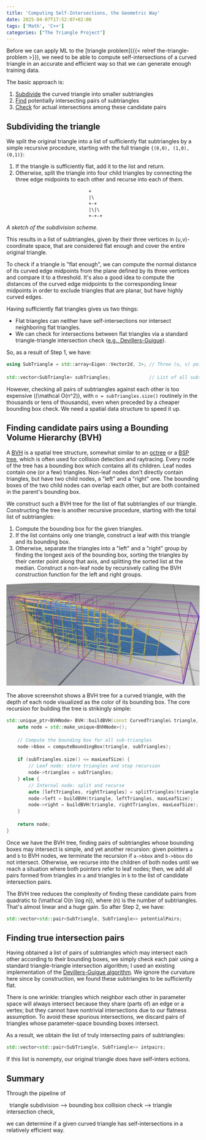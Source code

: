 ```yaml
---
title: 'Computing Self-Intersections, the Geometric Way'
date: 2025-04-07T17:52:07+02:00
tags: ['Math', 'C++']
categories: ["The Triangle Project"]
---
```


Before we can apply ML to the [triangle problem]({{< relref the-triangle-problem >}}), we need to be able to
compute self-intersections of a curved triangle in an accurate and efficient way so that we can generate enough training data.

The basic approach is:
1. [Subdivide](#subdividing-the-triangle) the curved triangle into smaller subtriangles
2. [Find](#finding-candidate-pairs-using-a-bounding-volume-hierarchy-bvh) potentially intersecting pairs of subtriangles
3. [Check](#finding-true-intersection-pairs) for actual intersections among these candidate pairs

## Subdividing the triangle

We split the original triangle into a list of sufficiently flat subtriangles by a simple recursive
procedure, starting with the full triangle ``{(0,0), (1,0), (0,1)}``:

1. If the triangle is sufficiently flat, add it to the list and return.
2. Otherwise, split the triangle into four child triangles by connecting the three edge midpoints to each other
   and recurse into each of them.

<figure style="width:75px; margin-left:auto; margin-right:auto">

```goat
+
|\
+-+
|\|\
+-+-+
```
</figure>

*A sketch of the subdivision scheme.*

This results in a list of subtriangles, given by their three vertices in (u,v)-coordinate space, that are
considered flat enough and cover the entire original triangle.

To check if a triangle is "flat enough", we can compute the normal distance of its curved edge midpoints
from the plane defined by its three vertices and compare it to a threshold. It's also a good idea to compute the
distances of the curved edge midpoints to the corresponding linear midpoints in order to exclude triangles that are
planar, but have highly curved edges.

Having sufficiently flat triangles gives us two things:
- Flat triangles can neither have self-intersections nor intersect neighboring flat triangles.
- We can check for intersections between flat triangles via a standard triangle-triangle intersection check
  ([e.g., Devillers-Guigue](https://raw.githubusercontent.com/erich666/jgt-code/master/Volume_08/Number_1/Guigue2003/tri_tri_intersect.c)).

So, as a result of Step 1, we have:
```C++
using SubTriangle = std::array<Eigen::Vector2d, 3>; // Three (u, v) points

std::vector<SubTriangle> subTriangles;              // List of all subtriangles
```

However, checking all pairs of subtriangles against each other is too expensive (\(\mathcal O(n^2)\), with
``n = subTriangles.size()`` routinely in the thousands or tens of thousands), even when preceded by
a cheaper bounding box check. We need a spatial data structure to speed it up.


## Finding candidate pairs using a Bounding Volume Hierarchy (BVH)

A [BVH](https://en.wikipedia.org/wiki/Bounding_volume_hierarchy) is a spatial tree structure, somewhat similar to an
[octree](https://en.wikipedia.org/wiki/Octree) or a [BSP tree](https://en.wikipedia.org/wiki/Binary_space_partitioning),
which is often used for collision detection and raytracing. Every node of the tree has a bounding box which contains all
its children. Leaf nodes contain one (or a few) triangles. Non-leaf nodes don't directly contain triangles, but have
two child nodes, a "left" and a "right" one. The bounding boxes of the two child nodes can overlap each other, but are
both contained in the parent's bounding box.

We construct such a BVH tree for the list of flat subtriangles of our triangle.
Constructing the tree is another recursive procedure, starting with the total list of subtriangles:
1. Compute the bounding box for the given triangles.
2. If the list contains only one triangle, construct a leaf with this triangle and its bounding box.
3. Otherwise, separate the triangles into a "left" and a "right" group by finding the longest axis of
   the bounding box, sorting the triangles by their center point along that axis, and splitting the sorted list at the median.
   Construct a non-leaf node by recursively calling the BVH construction function for the left and right groups.

![BVH](bvh.png)

The above screenshot shows a BVH tree for a curved triangle, with the depth of each node visualized as the color
of its bounding box. The core recursion for building the tree is strikingly simple:

```C++
std::unique_ptr<BVHNode> BVH::buildBVH(const CurvedTriangle& triangle, const std::vector<SubTriangle>& subTriangles, size_t maxLeafSize) {
    auto node = std::make_unique<BVHNode>();

    // Compute the bounding box for all sub-triangles
    node->bbox = computeBoundingBox(triangle, subTriangles);

    if (subTriangles.size() <= maxLeafSize) {
        // Leaf node: store triangles and stop recursion
        node->triangles = subTriangles;
    } else {
        // Internal node: split and recurse
        auto [leftTriangles, rightTriangles] = splitTriangles(triangle, subTriangles, node->bbox);
        node->left = buildBVH(triangle, leftTriangles, maxLeafSize);
        node->right = buildBVH(triangle, rightTriangles, maxLeafSize);
    }

    return node;
}
```

Once we have the BVH tree, finding pairs of subtriangles whose bounding boxes may intersect is simple, and yet another recursion:
given pointers ``a`` and ``b`` to BVH nodes, we terminate the recursion if ``a->bbox`` and ``b->bbox`` do not
intersect. Otherwise, we recurse into the children of both nodes until we reach a situation where both pointers
refer to leaf nodes; then, we add all pairs formed from triangles in ``a`` and triangles in ``b`` to the list of
candidate intersection pairs.

The BVH tree reduces the complexity of finding these candidate pairs from quadratic to \(\mathcal O(n \log n)\),
where \(n\) is the number of subtriangles. That's almost linear and a huge gain. So after Step 2, we have:

```C++
std::vector<std::pair<SubTriangle, SubTriangle>> potentialPairs;
```

## Finding true intersection pairs

Having obtained a list of pairs of subtriangles which may intersect each other according to their bounding boxes, we simply check
each pair using a standard triangle-triangle intersection algorithm; I used an existing implementation of the
[Devillers-Guigue algorithm](https://raw.githubusercontent.com/erich666/jgt-code/master/Volume_08/Number_1/Guigue2003/tri_tri_intersect.c).
We ignore the curvature here since by construction, we found these subtriangles to be sufficiently flat.

There is one wrinkle: triangles which neighbor each other in parameter space will always intersect because they share (parts of)
an edge or a vertex; but they cannot have nontrivial intersections due to our flatness assumption.
To avoid these spurious intersections, we discard pairs of triangles whose parameter-space bounding boxes intersect.

As a result, we obtain the list of truly intersecting pairs of subtriangles:

```C++
std::vector<std::pair<SubTriangle, SubTriangle>> intpairs;
```

If this list is nonempty, our original triangle does have self-inters ections.

## Summary

Through the pipeline of

&nbsp; triangle subdivision &LongRightArrow; bounding box collision check &LongRightArrow; triangle intersection check,

we can determine if a given curved triangle has self-intersections in a relatively efficient way.
